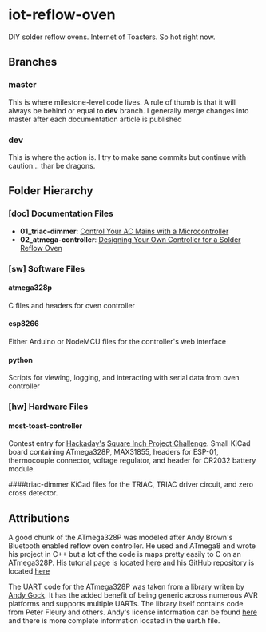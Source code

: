 # iot-reflow-oven
DIY solder reflow ovens. Internet of Toasters. So hot right now.

## Branches

### master
This is where milestone-level code lives. A rule of thumb is that it will always be behind or equal to __dev__ branch. I generally merge changes into master after each documentation article is published

### dev
This is where the action is. I try to make sane commits but continue with caution... thar be dragons.

## Folder Hierarchy

### [doc] Documentation Files
* __01_triac-dimmer__: [Control Your AC Mains with a Microcontroller](http://www.allaboutcircuits.com/projects/controlling-ac-mains-with-a-microcontroller-for-fun-and-profit/)
* __02_atmega-controller__: [Designing Your Own Controller for a Solder Reflow Oven](http://www.allaboutcircuits.com/projects/designing-the-controller-for-a-diy-solder-reflow-oven/)

### [sw] Software Files

#### atmega328p
C files and headers for oven controller

#### esp8266
Either Arduino or NodeMCU files for the controller's web interface

#### python
Scripts for viewing, logging, and interacting with serial data from oven controller

### [hw] Hardware Files

#### most-toast-controller
Contest entry for [Hackaday's](http://hackaday.com/) [Square Inch Project Challenge](http://hackaday.com/2015/10/02/the-square-inch-project-challenges-your-layout-skills/). Small KiCad board containing ATmega328P, MAX31855, headers for ESP-01, thermocouple connector, voltage regulator, and header for CR2032 battery module.

####triac-dimmer
KiCad files for the TRIAC, TRIAC driver circuit, and zero cross detector.

## Attributions
A good chunk of the ATmega328P was modeled after Andy Brown's Bluetooth enabled reflow oven controller. He used and ATmega8 and wrote his project in C++ but a lot of the code is maps pretty easily to C on an ATmega328P. His tutorial page is located [here](http://andybrown.me.uk/2015/07/12/awreflow2/) and his GitHub repository is located [here](https://github.com/andysworkshop/awreflow2/)

The UART code for the ATmega328P was taken from a library writen by [Andy Gock](https://github.com/andygock/avr-uart). It has the added benefit of being generic across numerous AVR platforms and supports multiple UARTs. The library itself contains code from Peter Fleury and others. Andy's license information can be found [here](https://github.com/andygock/avr-uart/blob/master/LICENSE.txt) and there is more complete information located in the uart.h file.
